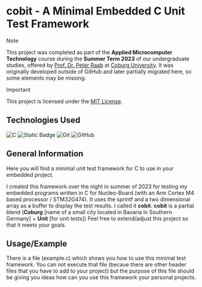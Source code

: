 # cobit - A Minimal Embedded C Unit Test Framework

> [!NOTE]  
> This project was completed as part of the **Applied Microcomputer Technology** course during the **Summer Term 2023** of our undergraduate studies, offered by [Prof. Dr. Peter Raab](https://www.oth-aw.de/hochschule/ueber-uns/personen/raab-peter/) at [Coburg University](https://www.hs-coburg.de/en/). It was originally developed outside of GitHub and later partially migrated here, so some elements may be missing.

> [!IMPORTANT]  
> This project is licensed under the [MIT License](https://masihtabaei.dev/licenses/mit).

## Technologies Used

![C](https://img.shields.io/badge/c-%2300599C.svg?style=for-the-badge&logo=c&logoColor=white)
![Static Badge](https://img.shields.io/badge/arm_Keil_%C2%B5Vision_IDE-green?style=for-the-badge)
![Git](https://img.shields.io/badge/git-%23F05033.svg?style=for-the-badge&logo=git&logoColor=white)
![GitHub](https://img.shields.io/badge/github-%23121011.svg?style=for-the-badge&logo=github&logoColor=white)

## General Information

Here you will find a minimal unit test framework for C to use in your embedded project.

I created this framework over the night in summer of 2023 for testing my embedded programs
written in C for Nucleo-Board (with an Arm Cortex M4 based processor / STM32G474).
It uses the sprintf and a two dimensional array as a buffer to display the test results.
I called it **cobit**. **cobit** is a partial blend (**Coburg** \[name of a small city located in Bavaria in Southern Germany\] + **Unit** \[for unit tests\])
Feel free to extend/adjust this project so that it meets your goals.

## Usage/Example

There is a file (example.c) which shows you how to use this minimal test framework.
You can not execute that file (becaue there are other header files that you have to add to your project)
but the purpose of this file should be giving you ideas how can you use this framework your personal projects.


